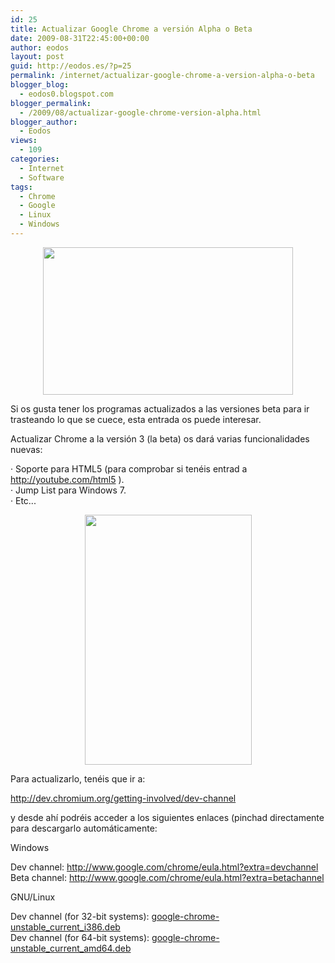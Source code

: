 ```yaml
---
id: 25
title: Actualizar Google Chrome a versión Alpha o Beta
date: 2009-08-31T22:45:00+00:00
author: eodos
layout: post
guid: http://eodos.es/?p=25
permalink: /internet/actualizar-google-chrome-a-version-alpha-o-beta
blogger_blog:
  - eodos0.blogspot.com
blogger_permalink:
  - /2009/08/actualizar-google-chrome-version-alpha.html
blogger_author:
  - Eodos
views:
  - 109
categories:
  - Internet
  - Software
tags:
  - Chrome
  - Google
  - Linux
  - Windows
---
```

<a onblur="try {parent.deselectBloggerImageGracefully();} catch(e) {}" href="https://i0.wp.com/3.bp.blogspot.com/_H4ctsPRjMs8/Spw_thfCY1I/AAAAAAAAAJI/cUoKinDZelo/s1600-h/chrome1.JPG" data-rel="lightbox-0" title=""><img style="display:block; margin:0px auto 10px; text-align:center;cursor:pointer; cursor:hand;width: 400px; height: 236px;" src="https://i1.wp.com/3.bp.blogspot.com/_H4ctsPRjMs8/Spw_thfCY1I/AAAAAAAAAJI/cUoKinDZelo/s400/chrome1.JPG" border="0" alt="" id="BLOGGER_PHOTO_ID_5376242106488742738" data-recalc-dims="1" /></a>

Si os gusta tener los programas actualizados a las versiones beta para ir trasteando lo que se cuece, esta entrada os puede interesar.

Actualizar Chrome a la versión 3 (la beta) os dará varias funcionalidades nuevas:

· Soporte para HTML5 (para comprobar si tenéis entrad a http://youtube.com/html5 ).  
· Jump List para Windows 7.  
· Etc...

<a onblur="try {parent.deselectBloggerImageGracefully();} catch(e) {}" href="https://i1.wp.com/2.bp.blogspot.com/_H4ctsPRjMs8/Spw_zV9u_2I/AAAAAAAAAJQ/ztvnOcftWjw/s1600-h/jumplist.jpg" data-rel="lightbox-1" title=""><img style="display:block; margin:0px auto 10px; text-align:center;cursor:pointer; cursor:hand;width: 267px; height: 400px;" src="https://i0.wp.com/2.bp.blogspot.com/_H4ctsPRjMs8/Spw_zV9u_2I/AAAAAAAAAJQ/ztvnOcftWjw/s400/jumplist.jpg" border="0" alt="" id="BLOGGER_PHOTO_ID_5376242206475485026" data-recalc-dims="1" /></a>

Para actualizarlo, tenéis que ir a:

<http://dev.chromium.org/getting-involved/dev-channel>

y desde ahí podréis acceder a los siguientes enlaces (pinchad directamente para descargarlo automáticamente:

Windows

Dev channel: <http://www.google.com/chrome/eula.html?extra=devchannel>  
Beta channel: <http://www.google.com/chrome/eula.html?extra=betachannel>

GNU/Linux

Dev channel (for 32-bit systems): [google-chrome-unstable\_current\_i386.deb](http://www.google.com/chrome/intl/en/eula_dev.html?dl=unstable_i386_deb)  
Dev channel (for 64-bit systems): [google-chrome-unstable\_current\_amd64.deb](http://www.google.com/chrome/intl/en/eula_dev.html?dl=unstable_amd64_deb)